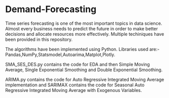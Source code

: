 # Demand-Forecasting

Time series forecasting is one of the most important topics in data science. Almost every business needs to predict the future in order to make better decisions and allocate resources more effectively.
Multiple techiniques have been provided in this repository.

The algorithms have been implemented using Python.
Libraries used are:- Pandas,NumPy,Statsmodel,Autoarima,Matplot,Plotly.

SMA_SES_DES.py contains the code for EDA and then Simple Moving Average, Single Exponential Smoothing and Double Exponential Smoothing.

ARIMA.py contains the code for Auto Regressive Integrated Moving Average implementation and SARIMAX contains the code for Seasonal Auto Regressive Integrated Moving Average with Exogenous Variables.
